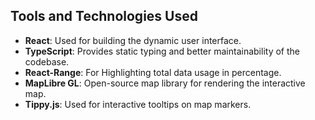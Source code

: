 
## Tools and Technologies Used  

- **React**: Used for building the dynamic user interface.  
- **TypeScript**: Provides static typing and better maintainability of the codebase.  
- **React-Range**:  For Highlighting total data usage in percentage.  
- **MapLibre GL**: Open-source map library for rendering the interactive map.  
- **Tippy.js**: Used for interactive tooltips on map markers.  



